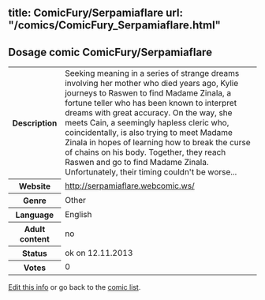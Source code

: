 title: ComicFury/Serpamiaflare
url: "/comics/ComicFury_Serpamiaflare.html"
---
Dosage comic ComicFury/Serpamiaflare
-----------------------------------------

<p id="msg"></p>
<script type="text/javascript">
if (window.location.search === '?edit_info_mail=sent_ok') {
  var elem = document.getElementById("msg");
  elem.innerHTML = 'Edited information sucessfully sent for review, which is usually done daily. Thanks!';
  elem.className = 'ok';
}
</script>
<table class="comicinfo">
<tr>
<th>Description</th><td>Seeking meaning in a series of strange dreams involving her mother who died years ago, Kylie journeys to Raswen to find Madame Zinala, a fortune teller who has been known to interpret dreams with great accuracy. On the way, she meets Cain, a seemingly hapless cleric who, coincidentally, is also trying to meet Madame Zinala in hopes of learning how to break the curse of chains on his body. Together, they reach Raswen and go to find Madame Zinala. Unfortunately, their timing couldn't be worse...</td>
</tr>
<tr>
<th>Website</th><td><a href="http://serpamiaflare.webcomic.ws/">http://serpamiaflare.webcomic.ws/</a></td>
</tr>
<tr>
<th>Genre</th><td>Other</td>
</tr>
<tr>
<th>Language</th><td>English</td>
</tr>
<tr>
<th>Adult content</th><td>no</td>
</tr>
<tr>
<th>Status</th><td>ok on 12.11.2013</td>
</tr>
<tr>
<th>Votes</th><td>0</td>
</tr>
</table>

[Edit this info](ComicFury_Serpamiaflare_edit.html) or go back to the [comic list](../comic-index.html).
